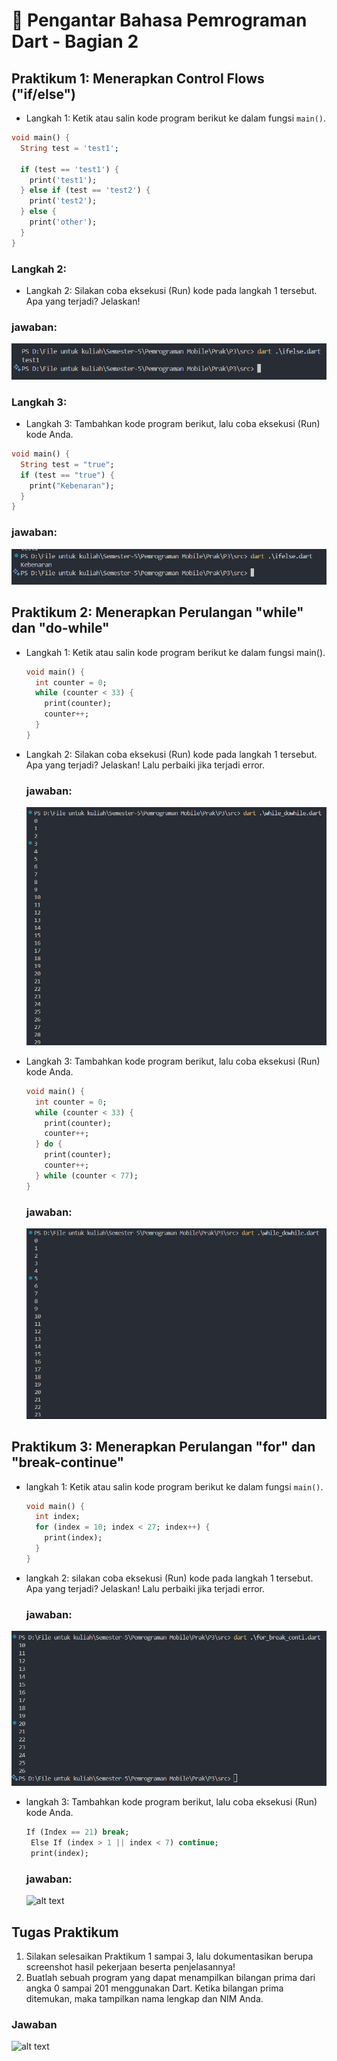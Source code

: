 <h1>📱 Pengantar Bahasa Pemrograman Dart - Bagian 2</h1>

## Praktikum 1: Menerapkan Control Flows ("if/else")
- Langkah 1:
Ketik atau salin kode program berikut ke dalam fungsi `main()`.

```dart
void main() {
  String test = 'test1';

  if (test == 'test1') {
    print('test1');
  } else if (test == 'test2') {
    print('test2');
  } else {
    print('other');
  }
}
```


### Langkah 2:
- Langkah 2:
Silakan coba eksekusi (Run) kode pada langkah 1 tersebut. Apa yang terjadi? Jelaskan!

### jawaban:
![alt text](/img/p3-1-1.png)

### Langkah 3:
- Langkah 3:
Tambahkan kode program berikut, lalu coba eksekusi (Run) kode Anda.
```dart
void main() {
  String test = "true";
  if (test == "true") {
    print("Kebenaran");
  }
}
```

### jawaban:
![alt text](/img/image-1-2.png)



## Praktikum 2: Menerapkan Perulangan "while" dan "do-while"

- Langkah 1:
  Ketik atau salin kode program berikut ke dalam fungsi main().
  ```dart
  void main() {
    int counter = 0;
    while (counter < 33) {
      print(counter);
      counter++;
    }
  }
  ```
- Langkah 2:
  Silakan coba eksekusi (Run) kode pada langkah 1 tersebut. Apa yang terjadi? Jelaskan! Lalu perbaiki jika terjadi error.

  ### jawaban:
  ![alt text](/img/image-2-1.png)

- Langkah 3:
  Tambahkan kode program berikut, lalu coba eksekusi (Run) kode Anda.
  ```dart
  void main() {
    int counter = 0;
    while (counter < 33) {
      print(counter);
      counter++;
    } do {
      print(counter);
      counter++;
    } while (counter < 77);
  } 
  ```

  ### jawaban:
  ![alt text](/img/image-2-2.png)

## Praktikum 3: Menerapkan Perulangan "for" dan "break-continue"

- langkah 1:
  Ketik atau salin kode program berikut ke dalam fungsi `main()`.

  ```dart
  void main() {
    int index;
    for (index = 10; index < 27; index++) {
      print(index);
    }
  }
  ```
- langkah 2:
  silakan coba eksekusi (Run) kode pada langkah 1 tersebut. Apa yang terjadi? Jelaskan! Lalu perbaiki jika terjadi error.

  ### jawaban:
 ![alt text](/img/image-3-1.png)

- langkah 3:
   Tambahkan kode program berikut, lalu coba eksekusi (Run) kode Anda.
   ```dart
   If (Index == 21) break;
    Else If (index > 1 || index < 7) continue;
    print(index);
    ```
  
    ### jawaban:
    ![alt text](/img/image-3-2.png)


## Tugas Praktikum
1. Silakan selesaikan Praktikum 1 sampai 3, lalu dokumentasikan berupa screenshot hasil pekerjaan beserta penjelasannya! </br>
2. Buatlah sebuah program yang dapat menampilkan bilangan prima dari angka 0 sampai 201 menggunakan Dart. Ketika bilangan prima ditemukan, maka tampilkan nama lengkap dan NIM Anda.

### Jawaban
![alt text](/img/tugas.png)